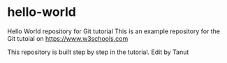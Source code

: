 # hello-world
Hello World repository for Git tutorial
This is an example repository for the Git tutoial on https://www.w3schools.com

This repository is built step by step in the tutorial.
Edit by Tanut
